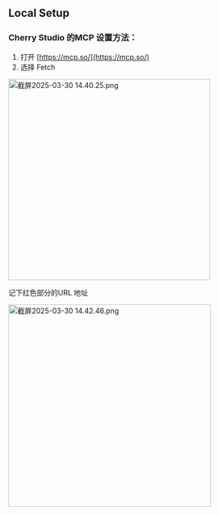 ## Local Setup



### Cherry Studio 的MCP 设置方法：

1. 打开 [https://mcp.so/](https://mcp.so/)
2. 选择 Fetch

<img src="file:///var/folders/_6/wm2zdhs10wg4b7dtck4n6_3c0000gn/T/TemporaryItems/NSIRD_screencaptureui_l8gVb7/截屏2025-03-30%2014.40.25.png" title="" alt="截屏2025-03-30 14.40.25.png" width="399">



记下红色部分的URL 地址

<img src="file:///var/folders/_6/wm2zdhs10wg4b7dtck4n6_3c0000gn/T/TemporaryItems/NSIRD_screencaptureui_5oXWe4/截屏2025-03-30%2014.42.46.png" title="" alt="截屏2025-03-30 14.42.46.png" width="401">


